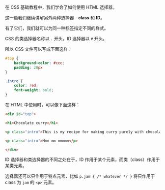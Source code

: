 在 CSS 基础教程中，我们学会了如何使用 HTML 选择器。

这一篇我们继续讲解另外两种选择器 - **class** 和 **ID**。

有了它们，我们就可以为同一种标签指定不同的样式。

CSS 的类选择器名称以 `.` 开头，ID 选择器以 `#` 开头。

所以 CSS 文件可以写成下面这样：

```css
#top {
    background-color: #ccc;
    padding: 20px
}

.intro {
    color: red;
    font-weight: bold;
}
```

在 HTML 中使用时，可以像下面这样：

```html
<div id="top">

<h1>Chocolate curry</h1>

<p class="intro">This is my recipe for making curry purely with chocolate</p>

<p class="intro">Mmm mm mmmmm</p>

</div>
```

ID 选择器和类选择器的不同之处在于，ID 作用于某个元素，而类（class）作用于某类元素。

选择器还可以只作用于特点元素，比如 `p.jam { /* whatever */ }` 将只作用于 class 为 `jam` 的 `<p>` 元素。